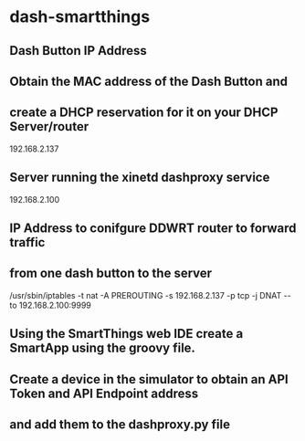 # dash-smartthings

## Dash Button IP Address
## Obtain the MAC address of the Dash Button and
## create a DHCP reservation for it on your DHCP Server/router
192.168.2.137

## Server running the xinetd dashproxy service
192.168.2.100

## IP Address to conifgure DDWRT router to forward traffic
## from one dash button to the server
/usr/sbin/iptables -t nat -A PREROUTING -s 192.168.2.137 -p tcp -j DNAT --to 192.168.2.100:9999

## Using the SmartThings web IDE create a SmartApp using the groovy file.
## Create a device in the simulator to obtain an API Token and API Endpoint address
## and add them to the dashproxy.py file
